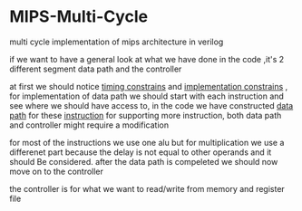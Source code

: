 # MIPS-Multi-Cycle
multi cycle implementation of mips architecture in verilog

if we want to have a general look at what we have done in the code ,it's 2 different segment data path and the controller

at first we should notice [timing constrains](timingconst.png) and [implementation constrains](implconst.png) , for implementation of data path we should start with each instruction and see where we should have access to, in the code we have constructed  [data path](initialdatapath.png) for these [instruction](instructionset.png)
for supporting more instruction, both data path and controller might require a modification

for most of the instructions we use one alu but for multiplication we use a differenet part  because the delay is not equal to other operands and it should Be considered.
after the data path is compeleted we should now move on to the controller 

the controller is for what we want to read/write from memory and register file
